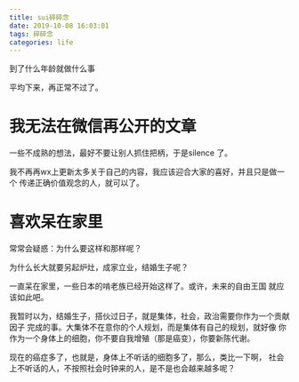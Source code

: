 ```yaml
---
title: sui碎碎念
date: 2019-10-08 16:03:01
tags: 碎碎念
categories: life
---
```



到了什么年龄就做什么事

平均下来，再正常不过了。

<!--more-->

# 我无法在微信再公开的文章

一些不成熟的想法，最好不要让别人抓住把柄，于是silence 了。

我不再再wx上更新太多关于自己的内容，我应该迎合大家的喜好，并且只是做一个
传递正确价值观念的人，就可以了。

# 喜欢呆在家里

常常会疑惑：为什么要这样和那样呢？

为什么长大就要另起炉灶，成家立业，结婚生子呢？

一直呆在家里，一些日本的啃老族已经开始这样了。或许，未来的自由王国
就应该如此吧。

我暂时以为，结婚生子，搭伙过日子，就是集体，社会，政治需要你作为一个贡献因子
完成的事。大集体不在意你的个人规划，而是集体有自己的规划，就好像
你作为一个身体上的细胞，你不要自我增殖（那是癌变），你要新陈代谢。

现在的癌症多了，也就是，身体上不听话的细胞多了，那么，类比一下啊，
社会上不听话的人，不按照社会时钟来的人，是不是也会越来越多呢？

